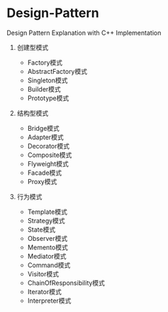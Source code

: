 # Design-Pattern
Design Pattern Explanation with C++ Implementation

1. 创建型模式
	- Factory模式
	- AbstractFactory模式
	- Singleton模式
	- Builder模式
	- Prototype模式
	
2. 结构型模式
	- Bridge模式
	- Adapter模式
	- Decorator模式
	- Composite模式
	- Flyweight模式
	- Facade模式
	- Proxy模式

3. 行为模式
	- Template模式
	- Strategy模式
	- State模式
	- Observer模式
	- Memento模式
	- Mediator模式
	- Command模式
	- Visitor模式
	- ChainOfResponsibility模式
	- Iterator模式
	- Interpreter模式